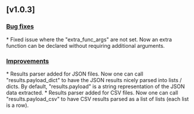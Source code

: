 <h2><b>[v1.0.3]</b></h2>

<h3><u>Bug fixes</u></h3>
* Fixed issue where the "extra_func_args" are not set. Now an extra function can be declared without requiring additional arguments.

<h3><u>Improvements</u></h3>
* Results parser added for JSON files. Now one can call "results.payload_dict" to have the JSON results nicely parsed into lists / dicts.
By default, "results.payload" is a string representation of the JSON data extracted.
* Results parser added for CSV files. Now one can call "results.payload_csv" to have CSV results parsed as a list of lists (each list is a row).